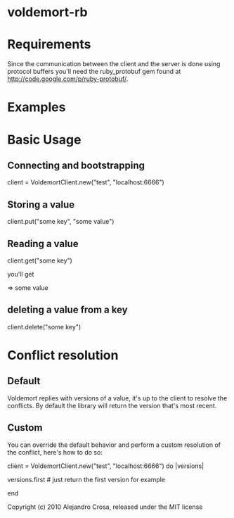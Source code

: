 voldemort-rb
================

# Requirements

Since the communication between the client and the server is done using protocol buffers you'll need the ruby_protobuf gem found at http://code.google.com/p/ruby-protobuf/. 

Examples
=======

# Basic Usage
## Connecting and bootstrapping

  client = VoldemortClient.new("test", "localhost:6666")

## Storing a value

  client.put("some key", "some value")

## Reading a value

  client.get("some key")
  
  you'll get
  
  => some value

## deleting a value from a key

  client.delete("some key")

# Conflict resolution
## Default

Voldemort replies with versions of a value, it's up to the client to resolve the conflicts. By default the library will return the version that's most recent.

## Custom

You can override the default behavior and perform a custom resolution of the conflict, here's how to do so:

client = VoldemortClient.new("test", "localhost:6666") do |versions|

versions.first # just return the first version for example

end

Copyright (c) 2010 Alejandro Crosa, released under the MIT license
